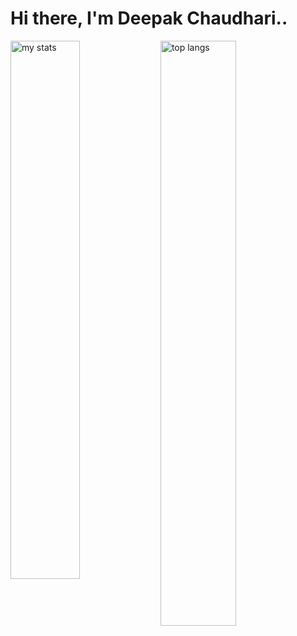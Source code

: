 ﻿# Hi there, I'm Deepak Chaudhari..
<img alt="my stats" align="left" width="47%" src="https://github-readme-stats.vercel.app/api?username=deepak14ri&show_icons=true"/>
<img alt="top langs" align="left" width="49%" src="https://github-readme-stats.vercel.app/api/top-langs/?username=deepak14ri&layout=compact&show_icons=true"/>
